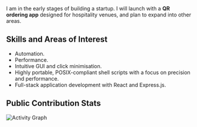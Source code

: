I am in the early stages of building a startup. I will launch with a **QR ordering app** designed for hospitality venues, and plan to expand into other areas.

## Skills and Areas of Interest

- Automation.
- Performance.
- Intuitive GUI and click minimisation.
- Highly portable, POSIX-compliant shell scripts with a focus on precision and performance.
- Full-stack application development with React and Express.js.

## Public Contribution Stats

<!-- ![GitHub Stats](https://github-readme-stats.vercel.app/api?username=rzjnzk) -->
<!-- ![Most Used Languages in Public Repositories](https://github-readme-stats.vercel.app/api/top-langs/?username=rzjnzk) -->
<!-- https://github.com/rahul-jha98/github-stats-transparent -->
![Activity Graph](https://github-readme-activity-graph.vercel.app/graph?username=rzjnzk&theme=github-compact)
